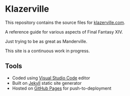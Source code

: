 
# Klazerville

This repository contains the source files for [klazerville.com](https://klazerville.com).

A reference guide for various aspects of Final Fantasy XIV.

Just trying to be as great as Manderville.

This site is a continuous work in progress.

## Tools

- Coded using [Visual Studio Code](https://code.visualstudio.com/) editor
- Built on [Jekyll](https://jekyllrb.com/) static site generator
- Hosted on [GitHub Pages](https://pages.github.com/) for push-to-deployment
